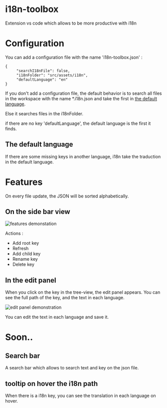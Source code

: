 
# i18n-toolbox
Extension vs code which allows to be more productive with i18n

# Configuration 

You can add a configuration file with the name 'i18n-toolbox.json' : 

```
{
     "searchI18nFile": false,
     "i18nFolder": "src/assets/i18n",
     "defaultLanguage": "en"
} 
```

If you don't add a configuration file, the default behavior is to search all files in the workspace with the name *.i18n.json and take the first in  [the default language](#the-default-language). 

Else it searches files in the i18nFolder.

if there are no key 'defaultLanguage', the default language is the first it finds.


## The default language 
If there are some missing keys in another language, i18n take the traduction in the default language.

# Features

On every file update, the JSON will be sorted alphabetically. 

## On the side bar view

![features demonstation](https://github.com/Flavio-occhipinti/i18n-toolbox/tree/master/ressources/readme/features.png)

Actions : 
- Add root key 
- Refresh
- Add child key
- Rename key
- Delete key

## In the edit panel

When you click on the key in the tree-view, the edit panel appears. You can see the full path of the key, and the text in each language.

![edit panel demonstration](https://github.com/Flavio-occhipinti/i18n-toolbox/tree/master/ressources/readme/edit-panel.png)

You can edit the text in each language and save it.

# Soon..

## Search bar

A search bar which allows to search text and key on the json file.

## tooltip on hover the i18n path

When there is a i18n key, you can see the translation in each language on hover. 
